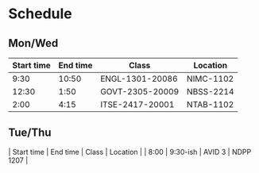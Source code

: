 # Schedule

## Mon/Wed

| Start time | End time | Class           | Location  |
| ---------- | -------- | --------------- | --------- |
| 9:30       | 10:50    | ENGL-1301-20086 | NIMC-1102 |
| 12:30      | 1:50     | GOVT-2305-20009 | NBSS-2214 |
| 2:00       | 4:15     | ITSE-2417-20001 | NTAB-1102 |

## Tue/Thu

| Start time | End time | Class           | Location  |
| 8:00       | 9:30-ish | AVID 3          | NDPP 1207 |
